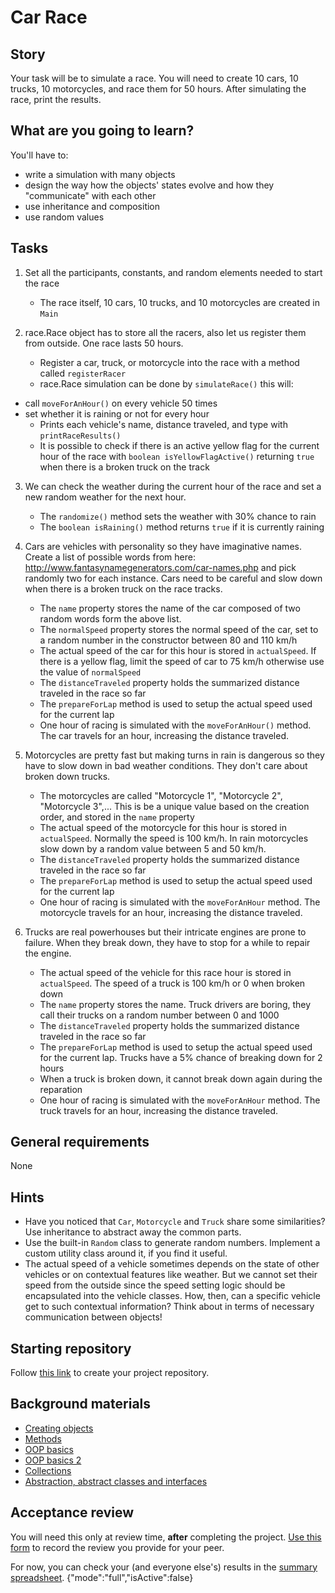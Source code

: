 # Car Race

## Story

Your task will be to simulate a race. You will need to create 10
cars, 10 trucks, 10 motorcycles, and race them for 50 hours. After
simulating the race, print the results.

## What are you going to learn?

You'll have to:

- write a simulation with many objects
- design the way how the objects' states evolve and how they "communicate" with each other
- use inheritance and composition
- use random values

## Tasks


1. Set all the participants, constants, and random elements needed to start the race

    - The race itself, 10 cars, 10 trucks, and 10 motorcycles are created in `Main`

2. race.Race object has to store all the racers, also let us register them from outside. One race lasts 50 hours.

    - Register a car, truck, or motorcycle into the race with a method called `registerRacer`
    - race.Race simulation can be done by `simulateRace()` this will:
- call `moveForAnHour()` on every vehicle 50 times
- set whether it is raining or not for every hour
    - Prints each vehicle's name, distance traveled, and type with `printRaceResults()`
    - It is possible to check if there is an active yellow flag for the current hour of the race with `boolean isYellowFlagActive()` returning `true` when there is a broken truck on the track

3. We can check the weather during the current hour of the race and set a new random weather for the next hour.

    - The `randomize()` method sets the weather with 30% chance to rain
    - The `boolean isRaining()` method returns `true` if it is currently raining

4. Cars are vehicles with personality so they have imaginative names. Create a list of possible words from here: <http://www.fantasynamegenerators.com/car-names.php> and pick randomly two for each instance. Cars need to be careful and slow down when there is a broken truck on the race tracks.

    - The `name` property stores the name of the car composed of two random words form the above list.
    - The `normalSpeed` property stores the normal speed of the car, set to a random number in the constructor between 80 and 110 km/h
    - The actual speed of the car for this hour is stored in `actualSpeed`. If there is a yellow flag, limit the speed of car to 75 km/h otherwise use the value of `normalSpeed`
    - The `distanceTraveled` property holds the summarized distance traveled in the race so far
    - The `prepareForLap` method is used to setup the actual speed used for the current lap
    - One hour of racing is simulated with the `moveForAnHour()` method. The car travels for an hour, increasing the distance traveled.

5. Motorcycles are pretty fast but making turns in rain is dangerous so they have to slow down in bad weather conditions. They don't care about broken down trucks.

    - The motorcycles are called "Motorcycle 1", "Motorcycle 2", "Motorcycle 3",... This is be a unique value based on the creation order, and stored in the `name` property
    - The actual speed of the motorcycle for this hour is stored in `actualSpeed`. Normally the speed is 100 km/h. In rain motorcycles slow down by a random value between 5 and 50 km/h.
    - The `distanceTraveled` property holds the summarized distance traveled in the race so far
    - The `prepareForLap` method is used to setup the actual speed used for the current lap
    - One hour of racing is simulated with the `moveForAnHour` method. The motorcycle travels for an hour, increasing the distance traveled.

6. Trucks are real powerhouses but their intricate engines are prone to failure. When they break down, they have to stop for a while to repair the engine.

    - The actual speed of the vehicle for this race hour is stored in `actualSpeed`. The speed of a truck is 100 km/h or 0 when broken down
    - The `name` property stores the name. Truck drivers are boring, they call their trucks on a random number between 0 and 1000
    - The `distanceTraveled` property holds the summarized distance traveled in the race so far
    - The `prepareForLap` method is used to setup the actual speed used for the current lap. Trucks have a 5% chance of breaking down for 2 hours
    - When a truck is broken down, it cannot break down again during the reparation
    - One hour of racing is simulated with the `moveForAnHour` method. The truck travels for an hour, increasing the distance traveled.


## General requirements


None

## Hints

- Have you noticed that `Car`, `Motorcycle` and `Truck` share some similarities?
  Use inheritance to abstract away the common parts.
- Use the built-in `Random` class to generate random numbers.
  Implement a custom utility class around it, if you find it useful.
- The actual speed of a vehicle sometimes depends on the state of other vehicles or
  on contextual features like weather. But we cannot set their speed from the outside
  since the speed setting logic should be encapsulated into the vehicle classes.
  How, then, can a specific vehicle get to such contextual information? Think about
  in terms of necessary communication between objects!

## Starting repository

Follow [this link](https://journey.code.cool/v2/project/solo/blueprint/car-race/java) to create your project repository.

## Background materials

- [Creating objects](https://learn.code.cool/full-stack/#/../pages/java/creating-objects)
- [Methods](https://learn.code.cool/full-stack/#/../pages/java/methods)
- [OOP basics](https://learn.code.cool/full-stack/#/../pages/java/basics-of-object-oriented-programming)
- [OOP basics 2](https://learn.code.cool/full-stack/#/../pages/java/basics-of-object-oriented-programming-with-java-part-2)
- [Collections](https://learn.code.cool/full-stack/#/../pages/java/collections)
- [Abstraction, abstract classes and interfaces](https://learn.code.cool/full-stack/#/../pages/java/abstraction)

## Acceptance review

You will need this only at review time, **after** completing the project.
[Use this form](https://forms.gle/cskPcc97kftqwQBe8) to record the review you provide for your peer.

For now, you can check your (and everyone else's) results in the [summary spreadsheet](https://docs.google.com/spreadsheets/d/1otJkV-zl-Sfg3BWX1ZbFJ_e-GpLf5Jr6oSysZTfpfD4/edit#gid=31463349).
{"mode":"full","isActive":false}
